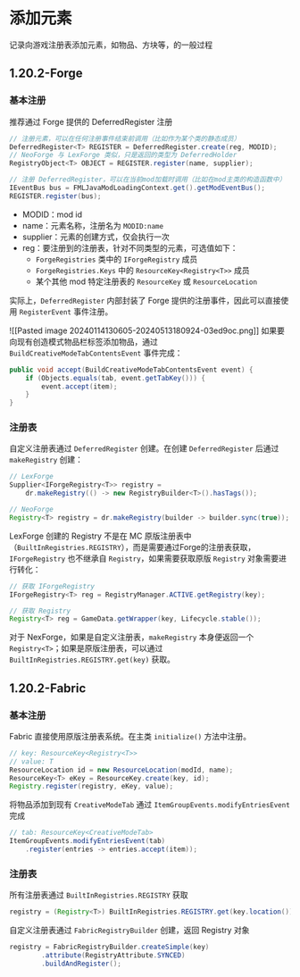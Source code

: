 # 添加元素

记录向游戏注册表添加元素，如物品、方块等，的一般过程
## 1.20.2-Forge

### 基本注册

推荐通过 Forge 提供的 DeferredRegister 注册

```java
// 注册元素，可以在任何注册事件结束前调用（比如作为某个类的静态成员）
DeferredRegister<T> REGISTER = DeferredRegister.create(reg, MODID);
// NeoForge 与 LexForge 类似，只是返回的类型为 DeferredHolder
RegistryObject<T> OBJECT = REGISTER.register(name, supplier);

// 注册 DeferredRegister，可以在当前mod加载时调用（比如在mod主类的构造函数中）
IEventBus bus = FMLJavaModLoadingContext.get().getModEventBus();
REGISTER.register(bus);
```

* MODID：mod id
* name：元素名称，注册名为 `MODID:name`
* supplier：元素的创建方式，仅会执行一次
* reg：要注册到的注册表，针对不同类型的元素，可选值如下：
    * `ForgeRegistries` 类中的 `IForgeRegistry` 成员
    * `ForgeRegistries.Keys` 中的 `ResourceKey<Registry<T>>` 成员
    * 某个其他 mod 特定注册表的 `ResourceKey` 或 `ResourceLocation`

实际上，`DeferredRegister` 内部封装了 Forge 提供的注册事件，因此可以直接使用 `RegisterEvent` 事件注册。

![[Pasted image 20240114130605-20240513180924-03ed9oc.png]]
如果要向现有创造模式物品栏标签添加物品，通过 `BuildCreativeModeTabContentsEvent` 事件完成：

```java
public void accept(BuildCreativeModeTabContentsEvent event) {
    if (Objects.equals(tab, event.getTabKey())) {
        event.accept(item);
    }
}
```
### 注册表

自定义注册表通过 `DeferredRegister` 创建。在创建 `DeferredRegister` 后通过 `makeRegistry` 创建：

```java
// LexForge
Supplier<IForgeRegistry<T>> registry = 
    dr.makeRegistry(() -> new RegistryBuilder<T>().hasTags());

// NeoForge
Registry<T> registry = dr.makeRegistry(builder -> builder.sync(true));
```

LexForge 创建的 Registry 不是在 MC 原版注册表中（`BuiltInRegistries.REGISTRY`），而是需要通过Forge的注册表获取，`IForgeRegistry` 也不继承自 `Registry`，如果需要获取原版 `Registry` 对象需要进行转化：

```java
// 获取 IForgeRegistry
IForgeRegistry<T> reg = RegistryManager.ACTIVE.getRegistry(key);

// 获取 Registry
Registry<T> reg = GameData.getWrapper(key, Lifecycle.stable());
```

对于 NexForge，如果是自定义注册表，`makeRegistry` 本身便返回一个 `Registry<T>`；如果是原版注册表，可以通过 `BuiltInRegistries.REGISTRY.get(key)` 获取。
## 1.20.2-Fabric

### 基本注册

Fabric 直接使用原版注册表系统。在主类 `initialize()` 方法中注册。

```java
// key: ResourceKey<Registry<T>>
// value: T
ResourceLocation id = new ResourceLocation(modId, name);
ResourceKey<T> eKey = ResourceKey.create(key, id);
Registry.register(registry, eKey, value);
```

将物品添加到现有 `CreativeModeTab` 通过 `ItemGroupEvents.modifyEntriesEvent` 完成

```java
// tab: ResourceKey<CreativeModeTab>
ItemGroupEvents.modifyEntriesEvent(tab)
    .register(entries -> entries.accept(item));
```
### 注册表

所有注册表通过 `BuiltInRegistries.REGISTRY` 获取

```java
registry = (Registry<T>) BuiltInRegistries.REGISTRY.get(key.location());
```

自定义注册表通过 `FabricRegistryBuilder` 创建，返回 Registry 对象

```java
registry = FabricRegistryBuilder.createSimple(key)
        .attribute(RegistryAttribute.SYNCED)
        .buildAndRegister();
```
